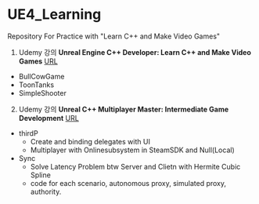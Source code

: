 # UE4_Learning
Repository For Practice with "Learn C++ and Make Video Games"

1. Udemy 강의 __Unreal Engine C++ Developer: Learn C++ and Make Video Games__
[URL](https://www.udemy.com/course/unrealcourse/)
- BullCowGame
- ToonTanks
- SimpleShooter

2. Udemy 강의 __Unreal C++ Multiplayer Master: Intermediate Game Development__
[URL](https://www.udemy.com/course/unrealmultiplayer/)
- thirdP
    - Create and binding delegates with UI
    - Multiplayer with Onlinesubsystem in SteamSDK and Null(Local)
- Sync
    - Solve Latency Problem btw Server and Clietn with Hermite Cubic Spline 
    - code for each scenario, autonomous proxy, simulated proxy, authority.